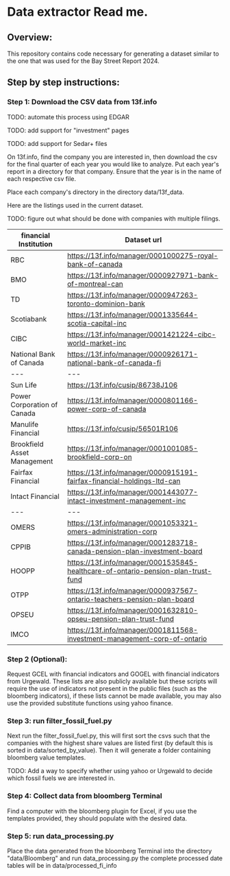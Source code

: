# Data extractor Read me.

## Overview:
This repository contains code necessary for generating a dataset similar to the one that was used for the Bay Street Report 2024.

## Step by step instructions:

### Step 1: Download the CSV data from 13f.info 

TODO: automate this process using EDGAR

TODO: add support for "investment" pages

TODO: add support for Sedar+ files

On 13f.info, find the company you are interested in, then download the csv for the final quarter of each year you would like to analyze. Put each year's report in a directory for that company. Ensure that the year is in the name of each respective csv file.

Place each company's directory in the directory data/13f_data.

Here are the listings used in the current dataset.

TODO: figure out what should be done with companies with multiple filings.

| financial Institution | Dataset url |
| --- | --- |
| RBC | https://13f.info/manager/0001000275-royal-bank-of-canada |
| BMO | https://13f.info/manager/0000927971-bank-of-montreal-can
| TD | https://13f.info/manager/0000947263-toronto-dominion-bank
|Scotiabank | https://13f.info/manager/0001335644-scotia-capital-inc
| CIBC | https://13f.info/manager/0001421224-cibc-world-market-inc
|National Bank of Canada | https://13f.info/manager/0000926171-national-bank-of-canada-fi
| --- | --- |
| Sun Life | https://13f.info/cusip/86738J106
| Power Corporation of Canada | https://13f.info/manager/0000801166-power-corp-of-canada
| Manulife Financial | https://13f.info/cusip/56501R106 |
| Brookfield Asset Management | https://13f.info/manager/0001001085-brookfield-corp-on
| Fairfax Financial | https://13f.info/manager/0000915191-fairfax-financial-holdings-ltd-can |
| Intact Financial | https://13f.info/manager/0001443077-intact-investment-management-inc |
| --- | --- |
| OMERS |  https://13f.info/manager/0001053321-omers-administration-corp |
| CPPIB | https://13f.info/manager/0001283718-canada-pension-plan-investment-board |
| HOOPP | https://13f.info/manager/0001535845-healthcare-of-ontario-pension-plan-trust-fund
| OTPP | https://13f.info/manager/0000937567-ontario-teachers-pension-plan-board |
| OPSEU | https://13f.info/manager/0001632810-opseu-pension-plan-trust-fund
| IMCO | https://13f.info/manager/0001811568-investment-management-corp-of-ontario |

### Step 2 (Optional):

Request GCEL with financial indicators and GOGEL with financial indicators from Urgewald. These lists are also publicly available but these scripts will require the use of indicators not present in the public files (such as the bloomberg indicators), if these lists cannot be made available, you may also use the provided substitute functions using yahoo finance.

### Step 3: run filter_fossil_fuel.py

Next run the filter_fossil_fuel.py, this will first sort the csvs such that the companies with the highest share values are listed first (by default this is sorted in data/sorted_by_value). Then it will generate a folder containing bloomberg value templates.

TODO: Add a way to specify whether using yahoo or Urgewald to decide which fossil fuels we are interested in.

### Step 4: Collect data from bloomberg Terminal

Find a computer with the bloomberg plugin for Excel, if you use the templates provided, they should populate with the desired data.

### Step 5: run data_processing.py

Place the data generated from the bloomberg Terminal into the directory "data/Bloomberg" and run data_processing.py the complete processed date tables will be in data/processed_fi_info